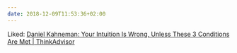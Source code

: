 ```yaml
---
date: 2018-12-09T11:53:36+02:00
---
```


Liked: [Daniel Kahneman: Your Intuition Is Wrong, Unless These 3 Conditions Are Met | ThinkAdvisor](https://www.thinkadvisor.com/2018/11/16/daniel-kahneman-do-not-trust-your-intuition-even-f/?slreturn=20181109055233)
